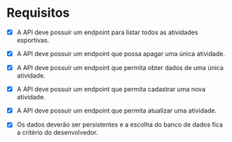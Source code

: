 # Requisitos
- [x] A API deve possuir um endpoint para listar todos as atividades esportivas.

- [x] A API deve possuir um endpoint que possa apagar uma única atividade.

- [x] A API deve possuir um endpoint que permita obter dados de uma única
      atividade.

- [x] A API deve possuir um endpoint que permita cadastrar uma nova atividade.

- [x] A API deve possuir um endpoint que permita atualizar uma atividade.

- [x] Os dados deverão ser persistentes e a escolha do banco de dados fica a
      critério do desenvolvedor.
